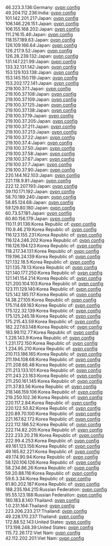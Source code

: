 46.223.3.136:Germany: [ovpn config](vpn/46_223_3_136.ovpn)  
49.204.112.236:India: [ovpn config](vpn/49_204_112_236.ovpn)  
101.142.201.217:Japan: [ovpn config](vpn/101_142_201_217.ovpn)  
106.146.226.151:Japan: [ovpn config](vpn/106_146_226_151.ovpn)  
106.155.168.202:Japan: [ovpn config](vpn/106_155_168_202.ovpn)  
111.216.15.46:Japan: [ovpn config](vpn/111_216_15_46.ovpn)  
118.157.189.63:Japan: [ovpn config](vpn/118_157_189_63.ovpn)  
126.109.166.64:Japan: [ovpn config](vpn/126_109_166_64.ovpn)  
126.217.9.52:Japan: [ovpn config](vpn/126_217_9_52.ovpn)  
126.28.239.132:Japan: [ovpn config](vpn/126_28_239_132.ovpn)  
131.147.221.99:Japan: [ovpn config](vpn/131_147_221_99.ovpn)  
133.32.131.142:Japan: [ovpn config](vpn/133_32_131_142.ovpn)  
153.129.103.138:Japan: [ovpn config](vpn/153_129_103_138.ovpn)  
153.145.150.119:Japan: [ovpn config](vpn/153_145_150_119.ovpn)  
153.202.172.141:Japan: [ovpn config](vpn/153_202_172_141.ovpn)  
219.100.37.1:Japan: [ovpn config](vpn/219_100_37_1.ovpn)  
219.100.37.108:Japan: [ovpn config](vpn/219_100_37_108.ovpn)  
219.100.37.109:Japan: [ovpn config](vpn/219_100_37_109.ovpn)  
219.100.37.125:Japan: [ovpn config](vpn/219_100_37_125.ovpn)  
219.100.37.138:Japan: [ovpn config](vpn/219_100_37_138.ovpn)  
219.100.37.19:Japan: [ovpn config](vpn/219_100_37_19.ovpn)  
219.100.37.205:Japan: [ovpn config](vpn/219_100_37_205.ovpn)  
219.100.37.211:Japan: [ovpn config](vpn/219_100_37_211.ovpn)  
219.100.37.213:Japan: [ovpn config](vpn/219_100_37_213.ovpn)  
219.100.37.22:Japan: [ovpn config](vpn/219_100_37_22.ovpn)  
219.100.37.4:Japan: [ovpn config](vpn/219_100_37_4.ovpn)  
219.100.37.50:Japan: [ovpn config](vpn/219_100_37_50.ovpn)  
219.100.37.58:Japan: [ovpn config](vpn/219_100_37_58.ovpn)  
219.100.37.67:Japan: [ovpn config](vpn/219_100_37_67.ovpn)  
219.100.37.7:Japan: [ovpn config](vpn/219_100_37_7.ovpn)  
219.100.37.90:Japan: [ovpn config](vpn/219_100_37_90.ovpn)  
220.144.162.103:Japan: [ovpn config](vpn/220_144_162_103.ovpn)  
221.118.9.81:Japan: [ovpn config](vpn/221_118_9_81.ovpn)  
222.12.207.193:Japan: [ovpn config](vpn/222_12_207_193.ovpn)  
39.110.171.192:Japan: [ovpn config](vpn/39_110_171_192.ovpn)  
58.70.189.240:Japan: [ovpn config](vpn/58_70_189_240.ovpn)  
58.85.124.68:Japan: [ovpn config](vpn/58_85_124_68.ovpn)  
59.129.80.180:Japan: [ovpn config](vpn/59_129_80_180.ovpn)  
60.73.57.181:Japan: [ovpn config](vpn/60_73_57_181.ovpn)  
60.80.156.179:Japan: [ovpn config](vpn/60_80_156_179.ovpn)  
110.11.91.136:Korea Republic of: [ovpn config](vpn/110_11_91_136.ovpn)  
110.9.46.219:Korea Republic of: [ovpn config](vpn/110_9_46_219.ovpn)  
116.123.155.231:Korea Republic of: [ovpn config](vpn/116_123_155_231.ovpn)  
116.124.246.202:Korea Republic of: [ovpn config](vpn/116_124_246_202.ovpn)  
116.126.194.123:Korea Republic of: [ovpn config](vpn/116_126_194_123.ovpn)  
118.217.34.131:Korea Republic of: [ovpn config](vpn/118_217_34_131.ovpn)  
119.196.24.139:Korea Republic of: [ovpn config](vpn/119_196_24_139.ovpn)  
121.132.18.5:Korea Republic of: [ovpn config](vpn/121_132_18_5.ovpn)  
121.135.78.13:Korea Republic of: [ovpn config](vpn/121_135_78_13.ovpn)  
121.140.177.250:Korea Republic of: [ovpn config](vpn/121_140_177_250.ovpn)  
121.141.154.214:Korea Republic of: [ovpn config](vpn/121_141_154_214.ovpn)  
121.200.104.103:Korea Republic of: [ovpn config](vpn/121_200_104_103.ovpn)  
123.111.129.140:Korea Republic of: [ovpn config](vpn/123_111_129_140.ovpn)  
125.142.185.117:Korea Republic of: [ovpn config](vpn/125_142_185_117.ovpn)  
14.38.27.105:Korea Republic of: [ovpn config](vpn/14_38_27_105.ovpn)  
175.114.69.163:Korea Republic of: [ovpn config](vpn/175_114_69_163.ovpn)  
175.122.32.139:Korea Republic of: [ovpn config](vpn/175_122_32_139.ovpn)  
175.125.245.18:Korea Republic of: [ovpn config](vpn/175_125_245_18.ovpn)  
175.215.43.59:Korea Republic of: [ovpn config](vpn/175_215_43_59.ovpn)  
182.227.63.148:Korea Republic of: [ovpn config](vpn/182_227_63_148.ovpn)  
183.99.112.77:Korea Republic of: [ovpn config](vpn/183_99_112_77.ovpn)  
1.226.143.9:Korea Republic of: [ovpn config](vpn/1_226_143_9.ovpn)  
1.231.172.150:Korea Republic of: [ovpn config](vpn/1_231_172_150.ovpn)  
1.234.95.210:Korea Republic of: [ovpn config](vpn/1_234_95_210.ovpn)  
210.113.186.165:Korea Republic of: [ovpn config](vpn/210_113_186_165.ovpn)  
211.194.108.68:Korea Republic of: [ovpn config](vpn/211_194_108_68.ovpn)  
211.208.68.48:Korea Republic of: [ovpn config](vpn/211_208_68_48.ovpn)  
211.213.133.101:Korea Republic of: [ovpn config](vpn/211_213_133_101.ovpn)  
211.243.23.163:Korea Republic of: [ovpn config](vpn/211_243_23_163.ovpn)  
211.250.161.145:Korea Republic of: [ovpn config](vpn/211_250_161_145.ovpn)  
211.37.83.56:Korea Republic of: [ovpn config](vpn/211_37_83_56.ovpn)  
218.146.159.106:Korea Republic of: [ovpn config](vpn/218_146_159_106.ovpn)  
219.250.102.36:Korea Republic of: [ovpn config](vpn/219_250_102_36.ovpn)  
220.117.2.84:Korea Republic of: [ovpn config](vpn/220_117_2_84.ovpn)  
220.122.50.82:Korea Republic of: [ovpn config](vpn/220_122_50_82.ovpn)  
220.89.70.100:Korea Republic of: [ovpn config](vpn/220_89_70_100.ovpn)  
221.167.62.172:Korea Republic of: [ovpn config](vpn/221_167_62_172.ovpn)  
222.112.186.52:Korea Republic of: [ovpn config](vpn/222_112_186_52.ovpn)  
222.114.82.205:Korea Republic of: [ovpn config](vpn/222_114_82_205.ovpn)  
222.233.20.218:Korea Republic of: [ovpn config](vpn/222_233_20_218.ovpn)  
222.99.4.253:Korea Republic of: [ovpn config](vpn/222_99_4_253.ovpn)  
49.161.123.156:Korea Republic of: [ovpn config](vpn/49_161_123_156.ovpn)  
49.165.82.221:Korea Republic of: [ovpn config](vpn/49_165_82_221.ovpn)  
49.174.90.94:Korea Republic of: [ovpn config](vpn/49_174_90_94.ovpn)  
58.120.106.126:Korea Republic of: [ovpn config](vpn/58_120_106_126.ovpn)  
58.234.86.26:Korea Republic of: [ovpn config](vpn/58_234_86_26.ovpn)  
59.20.88.116:Korea Republic of: [ovpn config](vpn/59_20_88_116.ovpn)  
59.6.3.34:Korea Republic of: [ovpn config](vpn/59_6_3_34.ovpn)  
61.80.202.187:Korea Republic of: [ovpn config](vpn/61_80_202_187.ovpn)  
188.235.194.215:Russian Federation: [ovpn config](vpn/188_235_194_215.ovpn)  
95.55.123.188:Russian Federation: [ovpn config](vpn/95_55_123_188.ovpn)  
180.183.8.140:Thailand: [ovpn config](vpn/180_183_8_140.ovpn)  
1.0.231.164:Thailand: [ovpn config](vpn/1_0_231_164.ovpn)  
223.206.233.217:Thailand: [ovpn config](vpn/223_206_233_217.ovpn)  
49.228.170.237:Thailand: [ovpn config](vpn/49_228_170_237.ovpn)  
172.88.52.143:United States: [ovpn config](vpn/172_88_52_143.ovpn)  
173.198.248.39:United States: [ovpn config](vpn/173_198_248_39.ovpn)  
115.72.26.172:Viet Nam: [ovpn config](vpn/115_72_26_172.ovpn)  
42.112.202.201:Viet Nam: [ovpn config](vpn/42_112_202_201.ovpn)  
